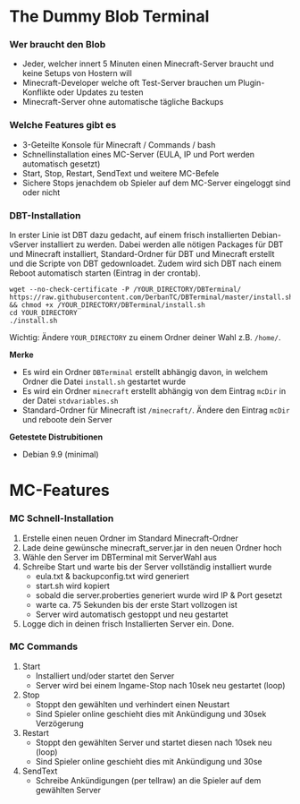 # The Dummy Blob Terminal
### Wer braucht den Blob
- Jeder, welcher innert 5 Minuten einen Minecraft-Server braucht und keine Setups von Hostern will
- Minecraft-Developer welche oft Test-Server brauchen um Plugin-Konflikte oder Updates zu testen
- Minecraft-Server ohne automatische tägliche Backups

### Welche Features gibt es
- 3-Geteilte Konsole für Minecraft / Commands / bash
- Schnellinstallation eines MC-Server (EULA, IP und Port werden automatisch gesetzt)
- Start, Stop, Restart, SendText und weitere MC-Befele
- Sichere Stops jenachdem ob Spieler auf dem MC-Server eingeloggt sind oder nicht

### DBT-Installation
In erster Linie ist DBT dazu gedacht, auf einem frisch installierten Debian-vServer installiert zu werden.
Dabei werden alle nötigen Packages für DBT und Minecraft installiert, Standard-Ordner für DBT und Minecraft erstellt und die Scripte von DBT gedownloadet. Zudem wird sich DBT nach einem Reboot automatisch starten (Eintrag in der crontab).
```
wget --no-check-certificate -P /YOUR_DIRECTORY/DBTerminal/ https://raw.githubusercontent.com/DerbanTC/DBTerminal/master/install.sh && chmod +x /YOUR_DIRECTORY/DBTerminal/install.sh
cd YOUR_DIRECTORY
./install.sh
```
Wichtig: Ändere `YOUR_DIRECTORY` zu einem Ordner deiner Wahl z.B. `/home/`.

**Merke**
- Es wird ein Ordner `DBTerminal` erstellt abhängig davon, in welchem Ordner die Datei `install.sh` gestartet wurde
- Es wird ein Ordner `minecraft` erstellt abhängig von dem Eintrag `mcDir` in der Datei `stdvariables.sh`
- Standard-Ordner für Minecraft ist `/minecraft/`. Ändere den Eintrag `mcDir` und reboote dein Server

**Getestete Distrubitionen**
- Debian 9.9 (minimal)

# MC-Features
### MC Schnell-Installation
1. Erstelle einen neuen Ordner im Standard Minecraft-Ordner
2. Lade deine gewünsche minecraft_server.jar in den neuen Ordner hoch
3. Wähle den Server im DBTerminal mit ServerWahl aus
4. Schreibe Start und warte bis der Server vollständig installiert wurde
   - eula.txt & backupconfig.txt wird generiert
   - start.sh wird kopiert
   - sobald die server.proberties generiert wurde wird IP & Port gesetzt
   - warte ca. 75 Sekunden bis der erste Start vollzogen ist
   - Server wird automatisch gestoppt und neu gestartet
5. Logge dich in deinen frisch Installierten Server ein. Done.

### MC Commands
1. Start
   - Installiert und/oder startet den Server
   - Server wird bei einem Ingame-Stop nach 10sek neu gestartet (loop)
2. Stop
   - Stoppt den gewählten und verhindert einen Neustart
   - Sind Spieler online geschieht dies mit Ankündigung und 30sek Verzögerung
3. Restart
   - Stoppt den gewählten Server und startet diesen nach 10sek neu (loop)
   - Sind Spieler online geschieht dies mit Ankündigung und 30se
4. SendText
   - Schreibe Ankündigungen (per tellraw) an die Spieler auf dem gewählten Server
